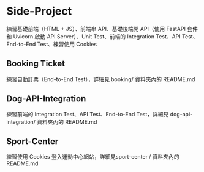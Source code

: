 # Side-Project

練習基礎前端（HTML + JS）、前端串 API、基礎後端開 API（使用 FastAPI 套件和 Uvicorn 啟動 API Server）、Unit Test、前端的 Integration Test、API Test、End-to-End Test、練習使用 Cookies

## Booking Ticket

練習自動訂票（End-to-End Test），詳細見 booking/ 資料夾內的 README.md

## Dog-API-Integration

練習前端的 Integration Test、API Test、End-to-End Test，詳細見 dog-api-integration/ 資料夾內的 README.md

## Sport-Center

練習使用 Cookies 登入運動中心網站，詳細見sport-center / 資料夾內的 README.md

